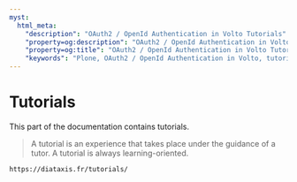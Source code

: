 ```yaml
---
myst:
  html_meta:
    "description": "OAuth2 / OpenId Authentication in Volto Tutorials"
    "property=og:description": "OAuth2 / OpenId Authentication in Volto Tutorials"
    "property=og:title": "OAuth2 / OpenId Authentication in Volto Tutorials"
    "keywords": "Plone, OAuth2 / OpenId Authentication in Volto, tutorials"
---
```


# Tutorials

This part of the documentation contains tutorials.

> A tutorial is an experience that takes place under the guidance of a tutor.
> A tutorial is always learning-oriented.

```{seealso}
https://diataxis.fr/tutorials/
```
